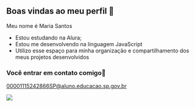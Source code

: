 ## Boas vindas ao meu perfil 💙

Meu nome é Maria Santos

- Estou estudando na Alura;
- Estou me desenvolvendo na linguagem JavaScript
- Utilizo esse espaço para minha organização e compartilhamento dos meus projetos desenvolvidos
  
### Você entrar em contato comigo📧

 00001115242866SP@aluno.educacao.sp.gov.br


![](https://tenor.com/pt-PT/view/gojo-twerk-gojo-satoru-jjk-jujutsu-kaisen-gif-11094428517782983747)
